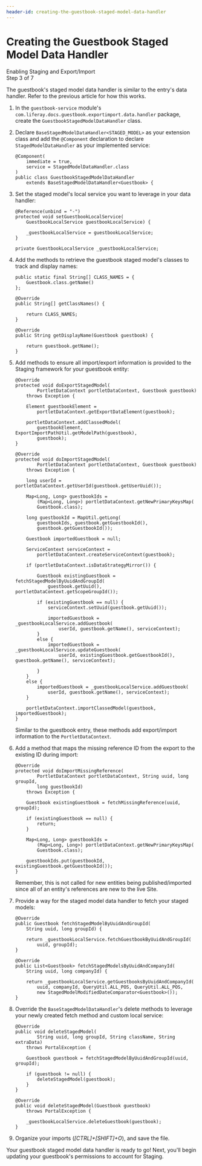 ```yaml
---
header-id: creating-the-guestbook-staged-model-data-handler
---
```


# Creating the Guestbook Staged Model Data Handler

<div class="learn-path-step">
    <p>Enabling Staging and Export/Import<br>Step 3 of 7</p>
</div>

The guestbook's staged model data handler is similar to the entry's data
handler. Refer to the previous article for how this works.

1.  In the `guestbook-service` module's
    `com.liferay.docs.guestbook.exportimport.data.handler` package, create the
    `GuestbookStagedModelDataHandler` class.

2.  Declare `BaseStagedModelDataHandler<STAGED_MODEL>` as your extension class
    and add the `@Component` declaration to declare `StagedModelDataHandler` as
    your implemented service:

        @Component(
            immediate = true, 
            service = StagedModelDataHandler.class
        )
        public class GuestbookStagedModelDataHandler
            extends BaseStagedModelDataHandler<Guestbook> {

3.  Set the staged model's local service you want to leverage in your data
    handler:

        @Reference(unbind = "-")
        protected void setGuestbookLocalService(
            GuestbookLocalService guestbookLocalService) {

            _guestbookLocalService = guestbookLocalService;
        }

        private GuestbookLocalService _guestbookLocalService;

4.  Add the methods to retrieve the guestbook staged model's classes to track
    and display names:

        public static final String[] CLASS_NAMES = {
            Guestbook.class.getName()
        };

        @Override
        public String[] getClassNames() {

            return CLASS_NAMES;
        }

        @Override
        public String getDisplayName(Guestbook guestbook) {

            return guestbook.getName();
        }

5.  Add methods to ensure all import/export information is provided to the
    Staging framework for your guestbook entity:

        @Override
        protected void doExportStagedModel(
                PortletDataContext portletDataContext, Guestbook guestbook)
            throws Exception {

            Element guestbookElement =
                portletDataContext.getExportDataElement(guestbook);

            portletDataContext.addClassedModel(
                guestbookElement, ExportImportPathUtil.getModelPath(guestbook),
                guestbook);
        }

        @Override
        protected void doImportStagedModel(
                PortletDataContext portletDataContext, Guestbook guestbook)
            throws Exception {

            long userId = portletDataContext.getUserId(guestbook.getUserUuid());

            Map<Long, Long> guestbookIds =
                (Map<Long, Long>) portletDataContext.getNewPrimaryKeysMap(
                Guestbook.class);

            long guestbookId = MapUtil.getLong(
                guestbookIds, guestbook.getGuestbookId(),
                guestbook.getGuestbookId());

            Guestbook importedGuestbook = null;

            ServiceContext serviceContext =
                portletDataContext.createServiceContext(guestbook);

            if (portletDataContext.isDataStrategyMirror()) {

                Guestbook existingGuestbook = fetchStagedModelByUuidAndGroupId(
                    guestbook.getUuid(), portletDataContext.getScopeGroupId());

                if (existingGuestbook == null) {
                    serviceContext.setUuid(guestbook.getUuid());

                    importedGuestbook = _guestbookLocalService.addGuestbook(
                        userId, guestbook.getName(), serviceContext);
                }
                else {
                    importedGuestbook = _guestbookLocalService.updateGuestbook(
                        userId, existingGuestbook.getGuestbookId(), guestbook.getName(), serviceContext);

                }
            }
            else {
                importedGuestbook = _guestbookLocalService.addGuestbook(
                    userId, guestbook.getName(), serviceContext);
            }

            portletDataContext.importClassedModel(guestbook, importedGuestbook);
        }

    Similar to the guestbook entry, these methods add export/import information
    to the `PortletDataContext`.

6.  Add a method that maps the missing reference ID from the export to the
    existing ID during import:

        @Override
        protected void doImportMissingReference(
                PortletDataContext portletDataContext, String uuid, long groupId,
                long guestbookId)
            throws Exception {

            Guestbook existingGuestbook = fetchMissingReference(uuid, groupId);

            if (existingGuestbook == null) {
                return;
            }

            Map<Long, Long> guestbookIds =
                (Map<Long, Long>) portletDataContext.getNewPrimaryKeysMap(
                Guestbook.class);

            guestbookIds.put(guestbookId, existingGuestbook.getGuestbookId());
        }

    Remember, this is not called for new entities being published/imported since
    all of an entity's references are new to the live Site.

7.  Provide a way for the staged model data handler to fetch your staged models:

        @Override
        public Guestbook fetchStagedModelByUuidAndGroupId(
            String uuid, long groupId) {

            return _guestbookLocalService.fetchGuestbookByUuidAndGroupId(
                uuid, groupId);
        }

        @Override
        public List<Guestbook> fetchStagedModelsByUuidAndCompanyId(
            String uuid, long companyId) {

            return _guestbookLocalService.getGuestbooksByUuidAndCompanyId(
                uuid, companyId, QueryUtil.ALL_POS, QueryUtil.ALL_POS,
                new StagedModelModifiedDateComparator<Guestbook>());
        }

8.  Override the `BaseStagedModelDataHandler`'s delete methods to leverage your
    newly created fetch method and custom local service:

        @Override
        public void deleteStagedModel(
                String uuid, long groupId, String className, String extraData)
            throws PortalException {

            Guestbook guestbook = fetchStagedModelByUuidAndGroupId(uuid, groupId);

            if (guestbook != null) {
                deleteStagedModel(guestbook);
            }
        }

        @Override
        public void deleteStagedModel(Guestbook guestbook)
            throws PortalException {

            _guestbookLocalService.deleteGuestbook(guestbook);
        }

9.  Organize your imports (*[CTRL]+[SHIFT]+O*), and save the file.

Your guestbook staged model data handler is ready to go! Next, you'll begin
updating your guestbook's permissions to account for Staging.
